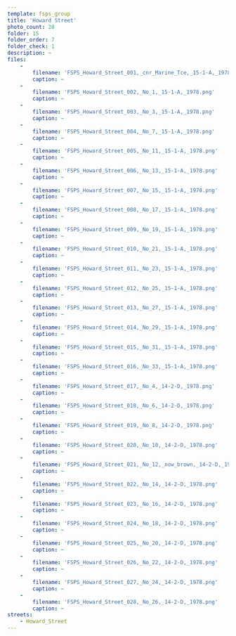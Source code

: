 ```yaml
---
template: fsps_group
title: 'Howard Street'
photo_count: 28
folder: 15
folder_order: 7
folder_check: 1
description: ~
files:
    -
        filename: 'FSPS_Howard_Street_001,_cnr_Marine_Tce,_15-1-A,_1978.png'
        caption: ~
    -
        filename: 'FSPS_Howard_Street_002,_No_1,_15-1-A,_1978.png'
        caption: ~
    -
        filename: 'FSPS_Howard_Street_003,_No_3,_15-1-A,_1978.png'
        caption: ~
    -
        filename: 'FSPS_Howard_Street_004,_No_7,_15-1-A,_1978.png'
        caption: ~
    -
        filename: 'FSPS_Howard_Street_005,_No_11,_15-1-A,_1978.png'
        caption: ~
    -
        filename: 'FSPS_Howard_Street_006,_No_13,_15-1-A,_1978.png'
        caption: ~
    -
        filename: 'FSPS_Howard_Street_007,_No_15,_15-1-A,_1978.png'
        caption: ~
    -
        filename: 'FSPS_Howard_Street_008,_No_17,_15-1-A,_1978.png'
        caption: ~
    -
        filename: 'FSPS_Howard_Street_009,_No_19,_15-1-A,_1978.png'
        caption: ~
    -
        filename: 'FSPS_Howard_Street_010,_No_21,_15-1-A,_1978.png'
        caption: ~
    -
        filename: 'FSPS_Howard_Street_011,_No_23,_15-1-A,_1978.png'
        caption: ~
    -
        filename: 'FSPS_Howard_Street_012,_No_25,_15-1-A,_1978.png'
        caption: ~
    -
        filename: 'FSPS_Howard_Street_013,_No_27,_15-1-A,_1978.png'
        caption: ~
    -
        filename: 'FSPS_Howard_Street_014,_No_29,_15-1-A,_1978.png'
        caption: ~
    -
        filename: 'FSPS_Howard_Street_015,_No_31,_15-1-A,_1978.png'
        caption: ~
    -
        filename: 'FSPS_Howard_Street_016,_No_33,_15-1-A,_1978.png'
        caption: ~
    -
        filename: 'FSPS_Howard_Street_017,_No_4,_14-2-D,_1978.png'
        caption: ~
    -
        filename: 'FSPS_Howard_Street_018,_No_6,_14-2-D,_1978.png'
        caption: ~
    -
        filename: 'FSPS_Howard_Street_019,_No_8,_14-2-D,_1978.png'
        caption: ~
    -
        filename: 'FSPS_Howard_Street_020,_No_10,_14-2-D,_1978.png'
        caption: ~
    -
        filename: 'FSPS_Howard_Street_021,_No_12,_now_brown,_14-2-D,_1978.png'
        caption: ~
    -
        filename: 'FSPS_Howard_Street_022,_No_14,_14-2-D,_1978.png'
        caption: ~
    -
        filename: 'FSPS_Howard_Street_023,_No_16,_14-2-D,_1978.png'
        caption: ~
    -
        filename: 'FSPS_Howard_Street_024,_No_18,_14-2-D,_1978.png'
        caption: ~
    -
        filename: 'FSPS_Howard_Street_025,_No_20,_14-2-D,_1978.png'
        caption: ~
    -
        filename: 'FSPS_Howard_Street_026,_No_22,_14-2-D,_1978.png'
        caption: ~
    -
        filename: 'FSPS_Howard_Street_027,_No_24,_14-2-D,_1978.png'
        caption: ~
    -
        filename: 'FSPS_Howard_Street_028,_No_26,_14-2-D,_1978.png'
        caption: ~
streets:
    - Howard_Street
---
```

